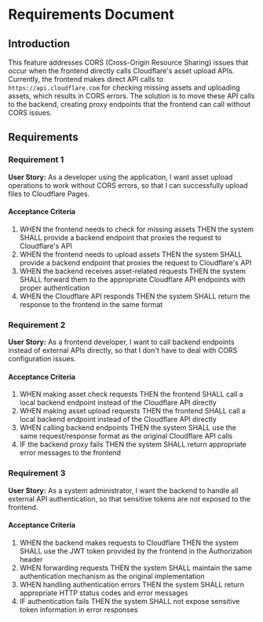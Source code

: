 # Requirements Document

## Introduction

This feature addresses CORS (Cross-Origin Resource Sharing) issues that occur when the frontend directly calls Cloudflare's asset upload APIs. Currently, the frontend makes direct API calls to `https://api.cloudflare.com` for checking missing assets and uploading assets, which results in CORS errors. The solution is to move these API calls to the backend, creating proxy endpoints that the frontend can call without CORS issues.

## Requirements

### Requirement 1

**User Story:** As a developer using the application, I want asset upload operations to work without CORS errors, so that I can successfully upload files to Cloudflare Pages.

#### Acceptance Criteria

1. WHEN the frontend needs to check for missing assets THEN the system SHALL provide a backend endpoint that proxies the request to Cloudflare's API
2. WHEN the frontend needs to upload assets THEN the system SHALL provide a backend endpoint that proxies the request to Cloudflare's API
3. WHEN the backend receives asset-related requests THEN the system SHALL forward them to the appropriate Cloudflare API endpoints with proper authentication
4. WHEN the Cloudflare API responds THEN the system SHALL return the response to the frontend in the same format

### Requirement 2

**User Story:** As a frontend developer, I want to call backend endpoints instead of external APIs directly, so that I don't have to deal with CORS configuration issues.

#### Acceptance Criteria

1. WHEN making asset check requests THEN the frontend SHALL call a local backend endpoint instead of the Cloudflare API directly
2. WHEN making asset upload requests THEN the frontend SHALL call a local backend endpoint instead of the Cloudflare API directly
3. WHEN calling backend endpoints THEN the system SHALL use the same request/response format as the original Cloudflare API calls
4. IF the backend proxy fails THEN the system SHALL return appropriate error messages to the frontend

### Requirement 3

**User Story:** As a system administrator, I want the backend to handle all external API authentication, so that sensitive tokens are not exposed to the frontend.

#### Acceptance Criteria

1. WHEN the backend makes requests to Cloudflare THEN the system SHALL use the JWT token provided by the frontend in the Authorization header
2. WHEN forwarding requests THEN the system SHALL maintain the same authentication mechanism as the original implementation
3. WHEN handling authentication errors THEN the system SHALL return appropriate HTTP status codes and error messages
4. IF authentication fails THEN the system SHALL not expose sensitive token information in error responses